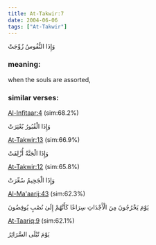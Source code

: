 ```yaml
---
title: At-Takwir:7
date: 2004-06-06
tags: ["At-Takwir"]
---
```

وَإِذَا النُّفُوسُ زُوِّجَتْ
### meaning: 
when the souls are assorted,
### similar verses: 

[Al-Infitaar:4](/82/4) (sim:68.2%)

وَإِذَا الْقُبُورُ بُعْثِرَتْ

[At-Takwir:13](/81/13) (sim:66.9%)

وَإِذَا الْجَنَّةُ أُزْلِفَتْ

[At-Takwir:12](/81/12) (sim:65.8%)

وَإِذَا الْجَحِيمُ سُعِّرَتْ

[Al-Ma'aarij:43](/70/43) (sim:62.3%)

يَوْمَ يَخْرُجُونَ مِنَ الْأَجْدَاثِ سِرَاعًا كَأَنَّهُمْ إِلَىٰ نُصُبٍ يُوفِضُونَ

[At-Taariq:9](/86/9) (sim:62.1%)

يَوْمَ تُبْلَى السَّرَائِرُ
